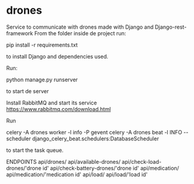 # drones
Service to communicate with drones made with Django and Django-rest-framework
From the folder inside de project run: 

pip install -r requirements.txt

to install Django and dependencies used.


Run:

python manage.py runserver

to start de server

Install RabbitMQ and start its service
https://www.rabbitmq.com/download.html

Run

celery -A drones worker -l info -P gevent
celery -A drones beat -l INFO --scheduler django_celery_beat.schedulers:DatabaseScheduler

to start the task queue.

ENDPOINTS
api/drones/
api/available-drones/
api/check-load-drones/'drone id'
api/check-battery-drones/'drone id'
api/medication/
api/medication/'medication id'
api/load/
api/load/'load id'


